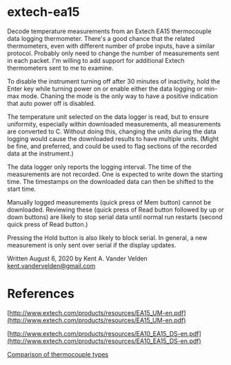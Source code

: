 # extech-ea15
Decode temperature measurements from an Extech EA15 thermocouple data logging thermometer. There's a good chance that the related thermometers, even with different number of probe inputs, have a similar protocol. Probably only need to change the number of measurements sent in each packet. I'm willing to add support for additional Extech thermometers sent to me to examine.

To disable the instrument turning off after 30 minutes of inactivity, hold the Enter key while turning power on or enable either the data logging or min-max mode. Chaning the mode is the only way to have a positive indication that auto power off is disabled.

The temperature unit selected on the data logger is read, but to ensure uniformity, especially within downloaded measurements, all measurements are converted to C. Without doing this, changing the units during the data logging would cause the downloaded results to have multiple units. (Might be fine, and preferred, and could be used to flag sections of the recorded data at the instrument.)

The data logger only reports the logging interval. The time of the measurements are not recorded. One is expected to write down the starting time. The timestamps on the downloaded data can then be shifted to the start time.

Manually logged measurements (quick press of Mem button) cannot be downloaded. Reviewing these (quick press of Read button followed by up or down buttons) are likely to stop serial data until normal run restarts (second quick press of Read button.)

Pressing the Hold button is also likely to block serial. In general, a new measurement is only sent over serial if the display updates.

Written August 6, 2020 by Kent A. Vander Velden kent.vandervelden@gmail.com

# References

[http://www.extech.com/products/resources/EA15_UM-en.pdf](http://www.extech.com/products/resources/EA15_UM-en.pdf)

[http://www.extech.com/products/resources/EA10_EA15_DS-en.pdf](http://www.extech.com/products/resources/EA10_EA15_DS-en.pdf)

[Comparison of thermocouple types](https://www.thermocoupleinfo.com/thermocouple-types.htm)
